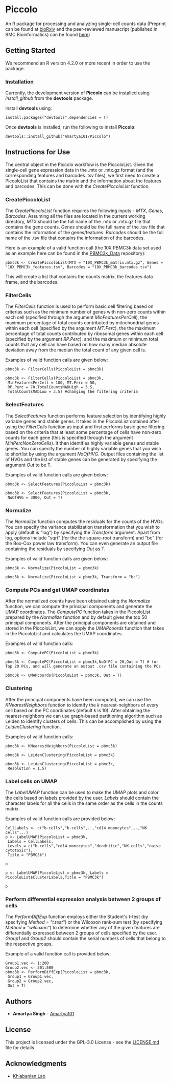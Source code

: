 # Piccolo
An R package for processing and analyzing single-cell counts data (Preprint can be found at [bioRxiv](https://www.biorxiv.org/content/10.1101/2023.03.02.530891v1) and the peer-reviewed manuscript (published in BMC Bioinformatics) can be found [here](https://bmcbioinformatics.biomedcentral.com/articles/10.1186/s12859-024-05872-w))

## Getting Started

We recommend an R version 4.2.0 or more recent in order to use the package.

### Installation

Currently, the development version of **Piccolo** can be installed using *install_github* from the **devtools** package.

Install **devtools** using:
```
install.packages("devtools",dependencies = T)
```
Once **devtools** is installed, run the following to install **Piccolo**:
```
devtools::install_github("Amartya101/Piccolo")
```
## Instructions for Use

The central object in the Piccolo workflow is the PiccoloList. Given the single-cell gene expression data in the .mtx or .mtx.gz format (and the corresponding features and barcodes .tsv files), we first need to create a PiccoloList that contains the matrix and the information about the features and barcodes. This can be done with the *CreatePiccoloList* function.

### CreatePiccoloList
The *CreatePiccoloList* function requires the following inputs - *MTX*, *Genes*, *Barcodes*. Assuming all the files are located in the current working directory, *MTX* should be the full name of the .mtx or .mtx.gz file that contains the gene counts. *Genes* should be the full name of the .tsv file that contains the information of the genes/features. *Barcodes* should be the full name of the .tsv file that contains the information of the barcodes. 

Here is an example of a valid function call (the 10X PBMC3k data set used as an example here can be found in the [PBMC3k_Data](https://github.com/Amartya101/PBMC3k_Data) repository):

```
pbmc3k <- CreatePiccoloList(MTX = "10X_PBMC3k_matrix.mtx.gz", Genes = "10X_PBMC3k_features.tsv", Barcodes = "10X_PBMC3k_barcodes.tsv")
```
This will create a list that contains the counts matrix, the features data frame, and the barcodes.

### FilterCells 
The *FilterCells* function is used to perform basic cell filtering based on criterias such as the minimum number of genes with non-zero counts within each cell (specified through the argument *MinFeaturesPerCell*), the maximum percentage of total counts contributed by mitochondrial genes within each cell (specified by the argument *MT.Perc*), the the maximum percentage of total counts contributed by ribosomal genes within each cell (specified by the argument *RP.Perc*), and the maximum or minimum total counts that any cell can have based on how many median absolute deviation away from the median the total count of any given cell is.

Examples of valid function calls are given below:
```
pbmc3k <- FilterCells(PiccoloList = pbmc3k)

pbmc3k <- FilterCells(PiccoloList = pbmc3k,
 MinFeaturesPerCell = 100, MT.Perc = 50,
 RP.Perc = 70,TotalCountsMADHigh = 3.5,
 TotalCountsMADLow = 3.5) #changing the filtering criteria
```

### SelectFeatures
The *SelectFeatures* function performs feature selection by identifying highly variable genes and stable genes. It takes in the PiccoloList obtained after using the *FilterCells* function as input and first performs basic gene filtering based on the criteria that at least some percentage of cells have non-zero counts for each gene (this is specified through the argument *MinPercNonZeroCells*). It then identifies highly variable genes and stable genes. You can specify the number of highly variable genes that you wish to shortlist by using the argument *NoOfHVG*. Output files containing the list of HVGs and the list of stable genes can be generated by specifying the argument *Out* to be T. 

Examples of valid function calls are given below:
```
pbmc3k <- SelectFeatures(PiccoloList = pbmc3k)

pbmc3k <- SelectFeatures(PiccoloList = pbmc3k,
 NoOfHVG = 3000, Out = T)
```

### Normalize

The *Normalize* function computes the residuals for the counts of the HVGs. You can specify the variance stabilization transformation that you wish to apply (default is "log") by specifying the *Transform* argument. Apart from log, options include "sqrt" (for the the square-root transform) and "bc" (for the Box-Cox power law transform). You can even generate an output file containing the residuals by specifying *Out* as T.


Examples of valid function calls are given below:
```
pbmc3k <- Normalize(PiccoloList = pbmc3k)

pbmc3k <- Normalize(PiccoloList = pbmc3k, Transform = "bc")
```

### Compute PCs and get UMAP coordinates

After the normalized counts have been obtained using the *Normalize* function, we can compute the principal components and generate the UMAP coordinates. The *ComputePC* function takes in the PiccoloList prepared by the *Normalize* function and by default gives the top 50 principal components. After the principal components are obtained and stored in the PiccoloList, we can apply the *UMAPcoords* function that takes in the PiccoloList and calculates the UMAP coordinates. 

Examples of valid function calls:
```
pbmc3k <- ComputePC(PiccoloList = pbmc3k)

pbmc3k <- ComputePC(PiccoloList = pbmc3k,NoOfPC = 20,Out = T) # for Top 20 PCs, and will generate an output .csv file containing the PCs

pbmc3k <- UMAPcoords(PiccoloList = pbmc3k, Out = T)
```
### Clustering
After the principal components have been computed, we can use the *KNearestNeighbors* function to identify the *k* nearest-neighbors of every cell based on the PC coordinates (default *k* is 10). After obtaining the nearest-neighbors we can use graph-based partitioning algorithm such as Leiden to identify clusters of cells. This can be accomplished by using the *LeidenClustering* function. 

Examples of valid function calls:

```
pbmc3k <- KNearestNeighbors(PiccoloList = pbmc3k)

pbmc3k <- LeidenClustering(PiccoloList = pbmc3k)

pbmc3k <- LeidenClustering(PiccoloList = pbmc3k,
 Resolution = 1.5)
```

### Label cells on UMAP
The *LabelUMAP* function can be used to make the UMAP plots and color the cells based on labels provided by the user. *Labels* should contain the character labels for all the cells in the same order as the cells in the counts matrix.

Examples of valid function calls are provided below:

```
CellLabels <- c("b-cells","b-cells",..,"cd14 monocytes",..,"NK cells",..)
p <- LabelUMAP(PiccoloList = pbmc3k,
 Labels = CellLabels,
 Levels = c("b-cells","cd14 monocytes","dendritic","NK cells","naive cytotoxic"),
 Title = "PBMC3k")

p

p <- LabelUMAP(PiccoloList = pbmc3k, Labels = PiccoloList$ClusterLabels,Title = "PBMC3k")

p
```

### Perform differential expression analysis between 2 groups of cells
The *PerformDiffExp* function employs either the Student's t-test (by specifying *Method = "t.test"*) or the Wilcoxon rank-sum test (by specifying *Method = "wilcoxon"*) to determine whether any of the given features are differentially expressed between 2 groups of cells specified by the user. *Group1* and *Group2* should contain the serial numbers of cells that belong to the respective groups.

Example of a valid function call is provided below:

```
Group1.vec <- 1:200
Group2.vec <- 301:500
pbmc3k <- PerformDiffExp(PiccoloList = pbmc3k,
 Group1 = Group1.vec,
 Group2 = Group2.vec,
 Out = T)
```

## Authors

* **Amartya Singh** - [Amartya101](https://github.com/Amartya101/)

## License

This project is licensed under the GPL-3.0 License - see the [LICENSE.md](LICENSE.md) file for details

## Acknowledgments
* [Khiabanian Lab](https://khiabanian-lab.org)

